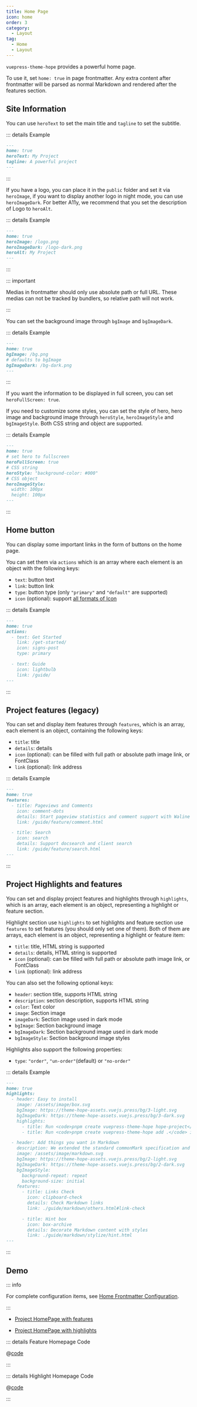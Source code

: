 ```yaml
---
title: Home Page
icon: home
order: 3
category:
  - Layout
tag:
  - Home
  - Layout
---
```


`vuepress-theme-hope` provides a powerful home page.

To use it, set `home: true` in page frontmatter. Any extra content after frontmatter will be parsed as normal Markdown and rendered after the features section.

<!-- more -->

## Site Information

You can use `heroText` to set the main title and `tagline` to set the subtitle.

::: details Example

```md title="README.md"
---
home: true
heroText: My Project
tagline: A powerful project
---
```

:::

If you have a logo, you can place it in the `public` folder and set it via `heroImage`, if you want to display another logo in night mode, you can use `heroImageDark`. For better A11y, we recommend that you set the description of Logo to `heroAlt`.

::: details Example

```md title="README.md"
---
home: true
heroImage: /logo.png
heroImageDark: /logo-dark.png
heroAlt: My Project
---
```

:::

::: important

Medias in frontmatter should only use absolute path or full URL. These medias can not be tracked by bundlers, so relative path will not work.

:::

You can set the background image through `bgImage` and `bgImageDark`.

::: details Example

```md title="README.md"
---
home: true
bgImage: /bg.png
# defaults to bgImage
bgImageDark: /bg-dark.png
---
```

:::

If you want the information to be displayed in full screen, you can set `heroFullScreen: true`.

If you need to customize some styles, you can set the style of hero, hero image and background image through `heroStyle`, `heroImageStyle` and `bgImageStyle`. Both CSS string and object are supported.

::: details Example

```md title="README.md"
---
home: true
# set hero to fullscreen
heroFullScreen: true
# CSS string
heroStyle: "background-color: #000"
# CSS object
heroImageStyle:
  width: 100px
  height: 100px
---
```

:::

## Home button

You can display some important links in the form of buttons on the home page.

You can set them via `actions` which is an array where each element is an object with the following keys:

- `text`: button text
- `link`: button link
- `type`: button type (only `"primary"` and `"default"` are supported)
- `icon` (optional): support [all formats of Icon](../interface/icon.md)

::: details Example

```md title="README.md"
---
home: true
actions:
  - text: Get Started
    link: /get-started/
    icon: signs-post
    type: primary

  - text: Guide
    icon: lightbulb
    link: /guide/
---
```

:::

## Project features (legacy)

You can set and display item features through `features`, which is an array, each element is an object, containing the following keys:

- `title`: title
- `details`: details
- `icon` (optional): can be filled with full path or absolute path image link, or FontClass
- `link` (optional): link address

::: details Example

```md title="README.md"
---
home: true
features:
  - title: Pageviews and Comments
    icon: comment-dots
    details: Start pageview statistics and comment support with Waline
    link: /guide/feature/comment.html

  - title: Search
    icon: search
    details: Support docsearch and client search
    link: /guide/feature/search.html
---
```

:::

## Project Highlights and features

You can set and display project features and highlights through `highlights`, which is an array, each element is an object, representing a highlight or feature section.

Highlight section use `highlights` to set highlights and feature section use `features` to set features (you should only set one of them). Both of them are arrays, each element is an object, representing a highlight or feature item:

- `title`: title, HTML string is supported
- `details`: details, HTML string is supported
- `icon` (optional): can be filled with full path or absolute path image link, or FontClass
- `link` (optional): link address

You can also set the following optional keys:

- `header`: section title, supports HTML string
- `description`: section description, supports HTML string
- `color`: Text color
- `image`: Section image
- `imageDark`: Section image used in dark mode
- `bgImage`: Section background image
- `bgImageDark`: Section background image used in dark mode
- `bgImageStyle`: Section background image styles

Highlights also support the following properties:

- `type`: `"order"`, `"un-order"`(default) or `"no-order"`

::: details Example

```md title="README.md"
---
home: true
highlights:
  - header: Easy to install
    image: /assets/image/box.svg
    bgImage: https://theme-hope-assets.vuejs.press/bg/3-light.svg
    bgImageDark: https://theme-hope-assets.vuejs.press/bg/3-dark.svg
    highlights:
      - title: Run <code>pnpm create vuepress-theme-hope hope-project</code> to create a new project with this theme.
      - title: Run <code>pnpm create vuepress-theme-hope add .</code> in your project root to create a new project with this theme.

  - header: Add things you want in Markdown
    description: We extended the standard commonMark specification and added tons of new features for you.
    image: /assets/image/markdown.svg
    bgImage: https://theme-hope-assets.vuejs.press/bg/2-light.svg
    bgImageDark: https://theme-hope-assets.vuejs.press/bg/2-dark.svg
    bgImageStyle:
      background-repeat: repeat
      background-size: initial
    features:
      - title: Links Check
        icon: clipboard-check
        details: Check Markdown links
        link: ./guide/markdown/others.html#link-check

      - title: Hint box
        icon: box-archive
        details: Decorate Markdown content with styles
        link: ./guide/markdown/stylize/hint.html
---
```

:::

## Demo

::: info

For complete configuration items, see [Home Frontmatter Configuration](../../config/frontmatter/project-home.md).

:::

- [Project HomePage with features](../../demo/project-home.md)

- [Project HomePage with highlights](../../README.md)

::: details Feature Homepage Code

@[code](../../demo/project-home.md)

:::

::: details Highlight Homepage Code

@[code](../../README.md)

:::
